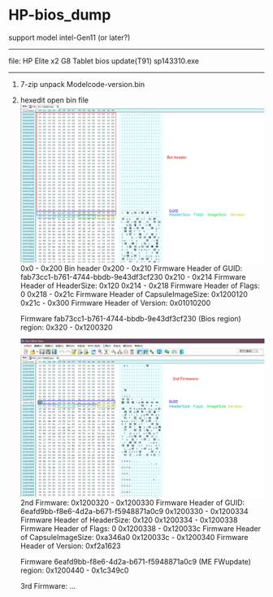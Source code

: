 # HP-bios_dump
support model intel-Gen11 (or later?)

***

file: HP Elite x2 G8 Tablet bios update(T91) sp143310.exe

***

1. 7-zip unpack Modelcode-version.bin
2. hexedit open bin file
    ![image](1stFirmware.png)
    0x0 - 0x200 Bin header
    0x200 - 0x210 Firmware Header of GUID: fab73cc1-b761-4744-bbdb-9e43df3cf230
    0x210 - 0x214 Firmware Header of HeaderSize: 0x120
    0x214 - 0x218 Firmware Header of Flags: 0
    0x218 - 0x21c Firmware Header of CapsuleImageSize: 0x1200120
    0x21c - 0x300 Firmware Header of Version: 0x01010200
   
    Firmware fab73cc1-b761-4744-bbdb-9e43df3cf230 (Bios region)
    region: 0x320 - 0x1200320
    
    ![image](2ndFirmware.png)
    2nd Firmware:
    0x1200320 - 0x1200330 Firmware Header of GUID: 6eafd9bb-f8e6-4d2a-b671-f5948871a0c9
    0x1200330 - 0x1200334 Firmware Header of HeaderSize: 0x120
    0x1200334 - 0x1200338 Firmware Header of Flags: 0
    0x1200338 - 0x120033c Firmware Header of CapsuleImageSize: 0xa346a0
    0x120033c - 0x1200340 Firmware Header of Version: 0xf2a1623
   
    Firmware 6eafd9bb-f8e6-4d2a-b671-f5948871a0c9 (ME FWupdate)
    region: 0x1200440 - 0x1c349c0
    
    3rd Firmware:
    ...